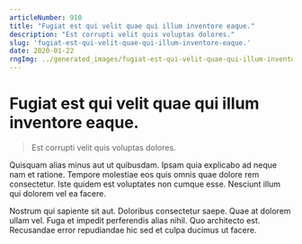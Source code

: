 ```yaml
---
articleNumber: 910
title: "Fugiat est qui velit quae qui illum inventore eaque."
description: "Est corrupti velit quis voluptas dolores."
slug: 'fugiat-est-qui-velit-quae-qui-illum-inventore-eaque.'
date: 2020-01-22
rngImg: ../generated_images/fugiat-est-qui-velit-quae-qui-illum-inventore-eaque..jpg
---
```


# Fugiat est qui velit quae qui illum inventore eaque.

> Est corrupti velit quis voluptas dolores.

Quisquam alias minus aut ut quibusdam. Ipsam quia explicabo ad neque nam et ratione. Tempore molestiae eos quis omnis quae dolore rem consectetur. Iste quidem est voluptates non cumque esse. Nesciunt illum qui dolorem vel ea facere.
 Nostrum qui sapiente sit aut. Doloribus consectetur saepe. Quae at dolorem ullam vel. Fuga et impedit perferendis alias nihil. Quo architecto est. Recusandae error repudiandae hic sed et culpa ducimus ut facere.
